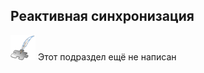 ## Реактивная синхронизация
![Раздел не написан](dist/imgs/custom_web/planned_section.png) Этот подраздел ещё не написан